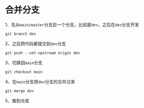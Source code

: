 # 合并分支
1、先从`main/master`分支拉一个分支，比如是`dev`，之后在`dev`分支开发
```
git branch dev
```
2、之后把代码都提交到`dev`分支
```
git push --set-upstream origin dev
```
3、切换回`main`分支
```
git checkout main
```
4、在`main`分支把`dev`分支的合并过来
```
git merge dev
```
5、推到仓库